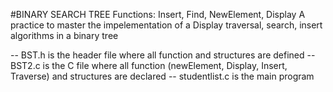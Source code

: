 #BINARY SEARCH TREE
Functions: Insert, Find, NewElement, Display
A practice to master the impelementation of a Display traversal, search, insert algorithms in a binary tree

-- BST.h is the header file where all function and structures are defined
-- BST2.c is the C file where all function (newElement, Display, Insert, Traverse) and structures are declared
-- studentlist.c is the main program
